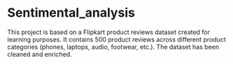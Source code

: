 # Sentimental_analysis
This project is based on a Flipkart product reviews dataset created for learning purposes. It contains 500 product reviews across different product categories (phones, laptops, audio, footwear, etc.). The dataset has been cleaned and enriched. 
